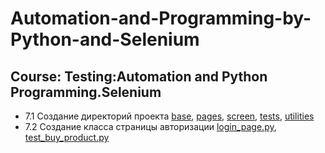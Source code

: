 # Automation-and-Programming-by-Python-and-Selenium
## Course: Testing:Automation and Python Programming.Selenium

- 7.1 Создание директорий проекта [base](https://github.com/lambotik/Final-Project-Course-Selenium/tree/main/base), [pages](https://github.com/lambotik/Final-Project-Course-Selenium/tree/main/pages), [screen](https://github.com/lambotik/Final-Project-Course-Selenium/tree/main/screen), [tests](https://github.com/lambotik/Final-Project-Course-Selenium/tree/main/tests), [utilities]()
- 7.2 Создание класса страницы авторизации [login_page.py](), [test_buy_product.py]()
